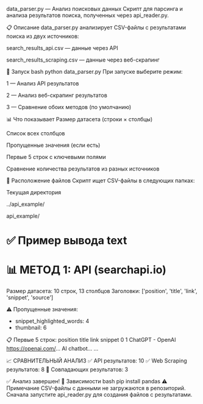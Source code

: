 data_parser.py — Анализ поисковых данных
Скрипт для парсинга и анализа результатов поиска, полученных через api_reader.py.

📋 Описание
data_parser.py анализирует CSV-файлы с результатами поиска из двух источников:

search_results_api.csv — данные через API

search_results_scraping.csv — данные через веб-скрапинг

🚀 Запуск
bash
python data_parser.py
При запуске выберите режим:

1 — Анализ API результатов

2 — Анализ веб-скрапинг результатов

3 — Сравнение обоих методов (по умолчанию)

📊 Что показывает
Размер датасета (строки × столбцы)

Список всех столбцов

Пропущенные значения (если есть)

Первые 5 строк с ключевыми полями

Сравнение количества результатов из разных источников

📂 Расположение файлов
Скрипт ищет CSV-файлы в следующих папках:

Текущая директория

../api_example/

api_example/

✅ Пример вывода
text
======================================================================
📊 МЕТОД 1: API (searchapi.io)
======================================================================
Размер датасета: 10 строк, 13 столбцов
Заголовки: ['position', 'title', 'link', 'snippet', 'source']

⚠️  Пропущенные значения:
  - snippet_highlighted_words: 4
  - thumbnail: 6

📋 Первые 5 строк:
   position              title                     link        snippet
0         1  ChatGPT - OpenAI  https://openai.com/...  AI chatbot...
...

📈 СРАВНИТЕЛЬНЫЙ АНАЛИЗ
✅ API результатов: 10
✅ Web Scraping результатов: 8
🔗 Совпадающих результатов: 3

✅ Анализ завершен!
🔧 Зависимости
bash
pip install pandas
⚠️ Примечание
CSV-файлы с данными не загружаются в репозиторий. Сначала запустите api_reader.py для создания файлов с результатами.